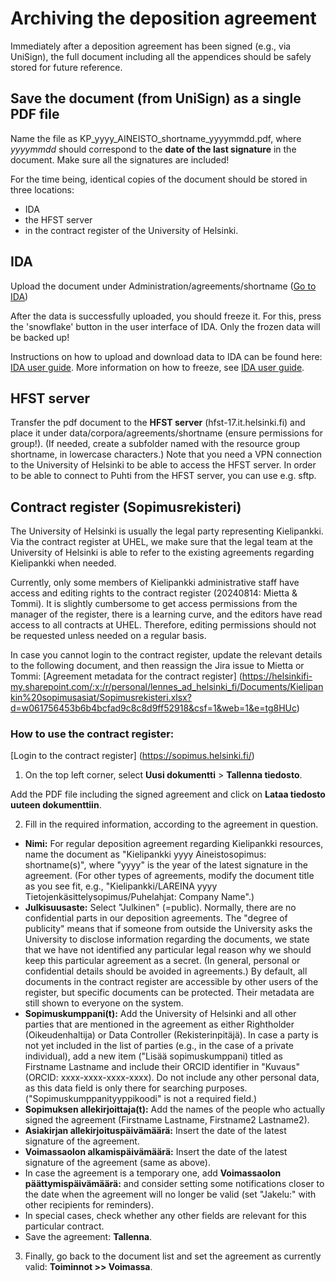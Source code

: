 # Archiving the deposition agreement
Immediately after a deposition agreement has been signed (e.g., via UniSign), the full document including all the appendices should be safely stored for future reference.

## Save the document (from UniSign) as a single PDF file
Name the file as KP_yyyy_AINEISTO_shortname_yyyymmdd.pdf, where _yyyymmdd_ should correspond to the **date of the last signature** in the document.
Make sure all the signatures are included!

For the time being, identical copies of the document should be stored in three locations: 
  - IDA
  - the HFST server
  - in the contract register of the University of Helsinki.

## IDA
Upload the document under Administration/agreements/shortname ([Go to IDA](https://ida.fairdata.fi/login))
  
After the data is successfully uploaded, you should freeze it. For this, press the 'snowflake' button in the user interface of IDA. Only the frozen data will be backed up!

Instructions on how to upload and download data to IDA can be found here: [IDA user guide](https://www.fairdata.fi/en/ida/user-guide/ "https://www.fairdata.fi/en/ida/user-guide/"). 
More information on how to freeze, see [IDA user guide](https://www.fairdata.fi/en/ida/user-guide/ "https://www.fairdata.fi/en/ida/user-guide/").

## HFST server
Transfer the pdf document to the **HFST server** (hfst-17.it.helsinki.fi) and place it under data/corpora/agreements/shortname (ensure permissions for group!).
(If needed, create a subfolder named with the resource group shortname, in lowercase characters.)
Note that you need a VPN connection to the University of Helsinki to be able to access the HFST server. In order to be able to connect to Puhti from the HFST server, you can use e.g. sftp.


## Contract register (Sopimusrekisteri)

The University of Helsinki is usually the legal party representing Kielipankki. Via the contract register at UHEL, we make sure that the legal team at the University of Helsinki is able to refer to the existing agreements regarding Kielipankki when needed.

Currently, only some members of Kielipankki administrative staff have access and editing rights to the contract register (20240814: Mietta & Tommi). It is slightly cumbersome to get access permissions from the manager of the register, there is a learning curve, and the editors have read access to all contracts at UHEL. Therefore, editing permissions should not be requested unless needed on a regular basis.

In case you cannot login to the contract register, update the relevant details to the following document, and then reassign the Jira issue to Mietta or Tommi:
[Agreement metadata for the contract register] (https://helsinkifi-my.sharepoint.com/:x:/r/personal/lennes_ad_helsinki_fi/Documents/Kielipankin%20sopimusasiat/Sopimusrekisteri.xlsx?d=w061756453b6b4bcfad9c8c8d9ff52918&csf=1&web=1&e=tg8HUc)

### How to use the contract register:

[Login to the contract register] (https://sopimus.helsinki.fi/)

1. On the top left corner, select **Uusi dokumentti** > **Tallenna tiedosto**.

Add the PDF file including the signed agreement and click on **Lataa tiedosto uuteen dokumenttiin**.

2. Fill in the required information, according to the agreement in question.

  - **Nimi:** For regular deposition agreement regarding Kielipankki resources, name the document as "Kielipankki yyyy Aineistosopimus: shortname(s)", where "yyyy" is the year of the latest signature in the agreement. (For other types of agreements, modify the document title as you see fit, e.g., "Kielipankki/LAREINA yyyy Tietojenkäsittelysopimus/Puhelahjat: Company Name".)
  - **Julkisuusaste:** Select "Julkinen" (=public). Normally, there are no confidential parts in our deposition agreements. The "degree of publicity" means that if someone from outside the University asks the University to disclose information regarding the documents, we state that we have not identified any particular legal reason why we should keep this particular agreement as a secret. (In general, personal or confidential details should be avoided in agreements.) By default, all documents in the contract register are accessible by other users of the register, but specific documents can be protected. Their metadata are still shown to everyone on the system.
   - **Sopimuskumppani(t):** Add the University of Helsinki and all other parties that are mentioned in the agreement as either Rightholder (Oikeudenhaltija) or Data Controller (Rekisterinpitäjä). In case a party is not yet included in the list of parties (e.g., in the case of a private individual), add a new item ("Lisää sopimuskumppani) titled as Firstname Lastname and include their ORCID identifier in "Kuvaus" (ORCID: xxxx-xxxx-xxxx-xxxx). Do not include any other personal data, as this data field is only there for searching purposes. ("Sopimuskumppanityyppikoodi" is not a required field.)
  - **Sopimuksen allekirjoittaja(t):** Add the names of the people who actually signed the agreement (Firstname Lastname, Firstname2 Lastname2).
  - **Asiakirjan allekirjoituspäivämäärä:** Insert the date of the latest signature of the agreement.
  - **Voimassaolon alkamispäivämäärä:** Insert the date of the latest signature of the agreement (same as above).
  - In case the agreement is a temporary one, add **Voimassaolon päättymispäivämäärä:** and consider setting some notifications closer to the date when the agreement will no longer be valid (set "Jakelu:" with other recipients for reminders).
  - In special cases, check whether any other fields are relevant for this particular contract.
  - Save the agreement: **Tallenna**.
  
3. Finally, go back to the document list and set the agreement as currently valid: **Toiminnot >> Voimassa**.